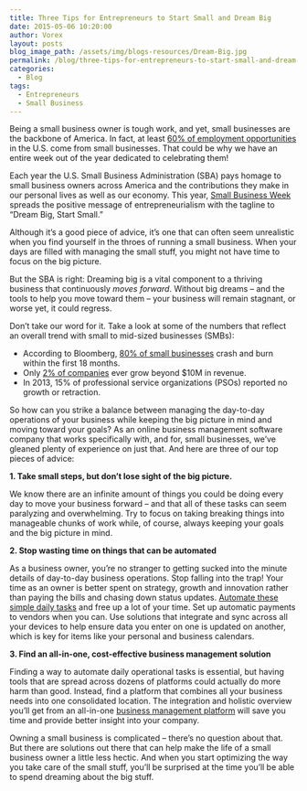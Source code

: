 ```yaml
---
title: Three Tips for Entrepreneurs to Start Small and Dream Big
date: 2015-05-06 10:20:00
author: Vorex
layout: posts
blog_image_path: /assets/img/blogs-resources/Dream-Big.jpg
permalink: /blog/three-tips-for-entrepreneurs-to-start-small-and-dream-big/
categories:
  - Blog
tags:
  - Entrepreneurs
  - Small Business
---
```



Being a small business owner is tough work, and yet, small businesses are the backbone of America. In fact, at least [60% of employment opportunities](http://www.sbecouncil.org/about-us/facts-and-data/) in the U.S. come from small businesses. That could be why we have an entire week out of the year dedicated to celebrating them!

Each year the U.S. Small Business Administration (SBA) pays homage to small business owners across America and the contributions they make in our personal lives as well as our economy. This year, [Small Business Week](https://www.sba.gov/nsbw/nsbw) spreads the positive message of entrepreneurialism with the tagline to “Dream Big, Start Small.”

Although it’s a good piece of advice, it’s one that can often seem unrealistic when you find yourself in the throes of running a small business. When your days are filled with managing the small stuff, you might not have time to focus on the big picture.

But the SBA is right: Dreaming big is a vital component to a thriving business that continuously *moves forward*. Without big dreams – and the tools to help you move toward them – your business will remain stagnant, or worse yet, it could regress.

Don’t take our word for it. Take a look at some of the numbers that reflect an overall trend with small to mid-sized businesses (SMBs):

* According to Bloomberg, [80% of small businesses](http://www.forbes.com/sites/ericwagner/2013/09/12/five-reasons-8-out-of-10-businesses-fail/) crash and burn within the first 18 months.
* Only [2% of companies](http://www.census.gov/econ/smallbus.html) ever grow beyond $10M in revenue.
* In 2013, 15% of professional service organizations (PSOs) reported no growth or retraction.

So how can you strike a balance between managing the day-to-day operations of your business while keeping the big picture in mind and moving toward your goals? As an online business management software company that works specifically with, and for, small businesses, we’ve gleaned plenty of experience on just that. And here are three of our top pieces of advice:

**1. Take small steps, but don’t lose sight of the big picture.**

We know there are an infinite amount of things you could be doing every day to move your business forward – and that all of these tasks can seem paralyzing and overwhelming. Try to focus on taking breaking things into manageable chunks of work while, of course, always keeping your goals and the big picture in mind.

**2. Stop wasting time on things that can be automated**

As a business owner, you’re no stranger to getting sucked into the minute details of day-to-day business operations. Stop falling into the trap! Your time as an owner is better spent on strategy, growth and innovation rather than paying the bills and chasing down status updates. [Automate these simple daily tasks](http://www.vorex.com/streamline-day-to-day-operations-work-smarter-not-harder/) and free up a lot of your time. Set up automatic payments to vendors when you can. Use solutions that integrate and sync across all your devices to help ensure data you enter on one is updated on another, which is key for items like your personal and business calendars.

**3. Find an all-in-one, cost-effective business management solution**

Finding a way to automate daily operational tasks is essential, but having tools that are spread across dozens of platforms could actually do more harm than good. Instead, find a platform that combines all your business needs into one consolidated location. The integration and holistic overview you’ll get from an all-in-one [business management platform](http://www.vorex.com/product/) will save you time and provide better insight into your company.

Owning a small business is complicated – there’s no question about that. But there are solutions out there that can help make the life of a small business owner a little less hectic. And when you start optimizing the way you take care of the small stuff, you’ll be surprised at the time you’ll be able to spend dreaming about the big stuff.
